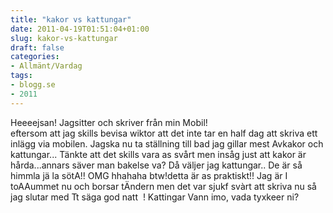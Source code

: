 ```yaml
---
title: "kakor vs kattungar"
date: 2011-04-19T01:51:04+01:00
slug: kakor-vs-kattungar
draft: false
categories:
- Allmänt/Vardag
tags:
- blogg.se
- 2011
---
```

Heeeejsan! Jagsitter och skriver från min Mobil!  
eftersom att jag skills bevisa wiktor att det inte tar en half dag att skriva ett inlägg via mobilen. Jagska nu ta ställning till bad jag gillar mest Avkakor och kattungar... Tänkte att det skills vara as svårt men insåg just att kakor är hårda...annars säver man bakelse va? Då väljer jag kattungar.. De är så himmla jä la sötA!! OMG hhahaha btw!detta är as praktiskt!! Jag är I toAAummet nu och borsar tÄndern men det var sjukf svàrt att skriva nu så jag slutar med Tt säga god natt  ! Kattingar Vann imo, vada tyxkeer ni?
